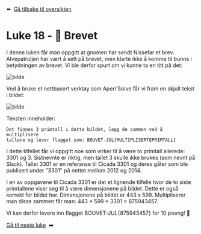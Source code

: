 :arrow_left: &nbsp;[Gå tilbake til oversikten](../README.md)

# Luke 18 - 📮 Brevet
 
I denne luken får man oppgitt at gnomen har sendt Nissefar et brev. Alvepatruljen har vært å sett på brevet, men klarte ikke å komme til bunns i betydningen av brevet. Vi ble derfor spurt om vi kunne ta en titt på det:

![bilde](https://user-images.githubusercontent.com/15195014/210173068-082cc4b9-18e7-45fe-8805-69db52a1914a.png)

Ved å bruke et nettbasert verktøy som Aperi'Solve får vi fram en skjult tekst i bildet:

![bilde](https://user-images.githubusercontent.com/15195014/210173099-4a6c659f-89db-41a0-8309-0529cc65a854.png)

Teksten inneholder:

```
Det finnes 3 primtall i dette bildet, legg de sammen ved å multiplisere
tallene og lever flagget som: BOUVET-JUL{MULTIPLISERTEPRIMTALL}
```

I dette tilfellet får vi oppgitt noe som virker til å være to primtall allerede: 3301 og 3. Sistnevnte er riktig, men tallet 3 skulle ikke brukes (som nevnt på Slack). Tallet 3301 er en referanse til Cicada 3301 og deres gåter som ble publisert under "3301" på nettet mellom 2012 og 2014.

I en av oppgavene til Cicada 3301 er det et lignende tilfelle hvor de to siste primtallene viser seg til å være dimensjonene på bildet. Dette er også korrekt for bildet her. Dimensjonene på bildet er 443 x 599. Multipliserer man disse sammen får man: 443 * 599 * 3301 = 875943457.

Vi kan derfor levere inn flagget BOUVET-JUL{875943457} for 10 poeng! 🎉

[Gå til neste luke](Luke19.md)&nbsp; :arrow_right:
